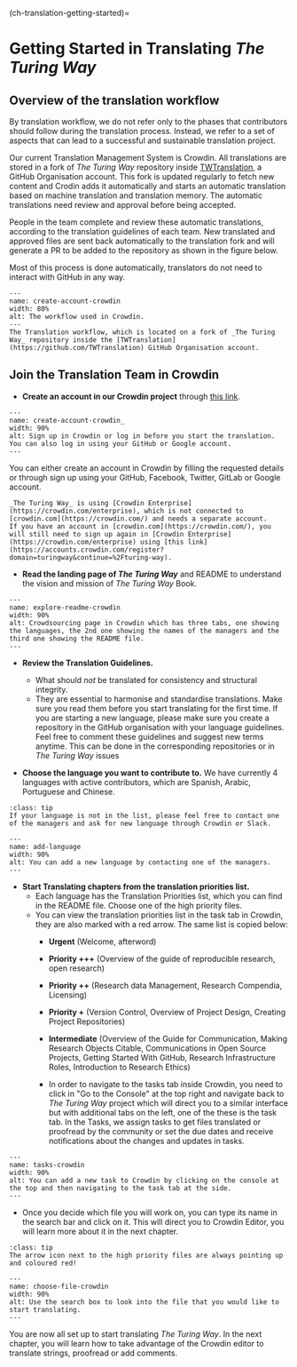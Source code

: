 (ch-translation-getting-started)=
# Getting Started in Translating _The Turing Way_


## Overview of the translation workflow

By translation workflow, we do not refer only to the phases that contributors should follow during the translation process.
Instead, we refer to a set of aspects that can lead to a successful and sustainable translation project.


Our current Translation Management System is Crowdin.
All translations are stored in a fork of _The Turing Way_ repository inside [TWTranslation](https://github.com/TWTranslation), a GitHub Organisation account.
This fork is updated regularly to fetch new content and Crodin adds it automatically and starts an automatic translation based on machine translation and translation memory.
The automatic translations need review and approval before being accepted.

People in the team complete and review these automatic translations, according to the translation guidelines of each team.
New translated and approved files are sent back automatically to the translation fork and will generate a PR to be added to the repository as shown in the figure below.

Most of this process is done automatically, translators do not need to interact with GitHub in any way.

```{figure} ../../figures/workflow-crowdin.*
---
name: create-account-crowdin
width: 80%
alt: The workflow used in Crowdin.
---
The Translation workflow, which is located on a fork of _The Turing Way_ repository inside the [TWTranslation](https://github.com/TWTranslation) GitHub Organisation account.
```


## Join the Translation Team in Crowdin

- **Create an account in our Crowdin project** through [this link](https://accounts.crowdin.com/register?domain=turingway&continue=%2Fturing-way).

```{figure} ../../figures/create-account-crowdin.*
---
name: create-account-crowdin_
width: 90%
alt: Sign up in Crowdin or log in before you start the translation. You can also log in using your GitHub or Google account.
---
```

You can either create an account in Crowdin by filling the requested details or through sign up using your GitHub, Facebook, Twitter, GitLab or Google account.

```{warning}
_The Turing Way_ is using [Crowdin Enterprise](https://crowdin.com/enterprise), which is not connected to [crowdin.com](https://crowdin.com/) and needs a separate account.
If you have an account in [crowdin.com](https://crowdin.com/), you will still need to sign up again in [Crowdin Enterprise](https://crowdin.com/enterprise) using [this link](https://accounts.crowdin.com/register?domain=turingway&continue=%2Fturing-way).
```


- **Read the landing page of _The Turing Way_** and README to understand the vision and mission of _The Turing Way_ Book.

```{figure} ../../figures/README.gif
---
name: explore-readme-crowdin
width: 90%
alt: Crowdsourcing page in Crowdin which has three tabs, one showing the languages, the 2nd one showing the names of the managers and the third one showing the README file.
---
```

- **Review the Translation Guidelines.**
  - What should *not* be translated for consistency and structural integrity.
  - They are essential to harmonise and standardise translations.
  Make sure you read them before you start translating for the first time.
  If you are starting a new language, please make sure you create a repository in the GitHub organisation with your language guidelines.
  Feel free to comment these guidelines and suggest new terms anytime. This can be done in the corresponding repositories or in _The Turing Way_ issues

- **Choose the language you want to contribute to.** We have currently 4 languages with active contributors, which are Spanish, Arabic, Portuguese and Chinese.

```{admonition} Add New Language
:class: tip
If your language is not in the list, please feel free to contact one of the managers and ask for new language through Crowdin or Slack.
```

```{figure} ../../figures/add-language-crowdin.gif
---
name: add-language
width: 90%
alt: You can add a new language by contacting one of the managers.
---
```

- **Start Translating chapters from the translation priorities list.**
  - Each language has the Translation Priorities list, which you can find in the README file.
  Choose one of the high priority files.
  - You can view the translation priorities list in the task tab in Crowdin, they are also marked with a red arrow. The same list is copied below:
    - **Urgent** (Welcome, afterword)
    - **Priority +++** (Overview of the guide of reproducible research, open research)
    - **Priority ++** (Research data Management, Research Compendia, Licensing)
    - **Priority +** (Version Control, Overview of Project Design, Creating Project Repositories)
    - **Intermediate** (Overview of the Guide for Communication, Making Research Objects Citable, Communications in Open Source Projects, Getting Started With GitHub, Research Infrastructure Roles, Introduction to Research Ethics)

    - In order to navigate to the tasks tab inside Crowdin, you need to click in "Go to the Console" at the top right and navigate back to _The Turing Way_ project which will direct you to a similar interface but with additional tabs on the left, one of the these is the task tab.
    In the Tasks, we assign tasks to get files translated or proofread by the community or set the due dates and receive notifications about the changes and updates in tasks.

```{figure} ../../figures/tasks-crowdin.gif
---
name: tasks-crowdin
width: 90%
alt: You can add a new task to Crowdin by clicking on the console at the top and then navigating to the task tab at the side.
---
```

- Once you decide which file you will work on, you can type its name in the search bar and click on it.
  This will direct you to Crowdin Editor, you will learn more about it in the next chapter.

```{admonition} Top Tip
:class: tip
The arrow icon next to the high priority files are always pointing up and coloured red!
```

```{figure} ../../figures/choose-file-crowdin.gif
---
name: choose-file-crowdin
width: 90%
alt: Use the search box to look into the file that you would like to start translating.
---
```

You are now all set up to start translating _The Turing Way_.
In the next chapter, you will learn how to take advantage of the Crowdin editor to translate strings, proofread or add comments.
